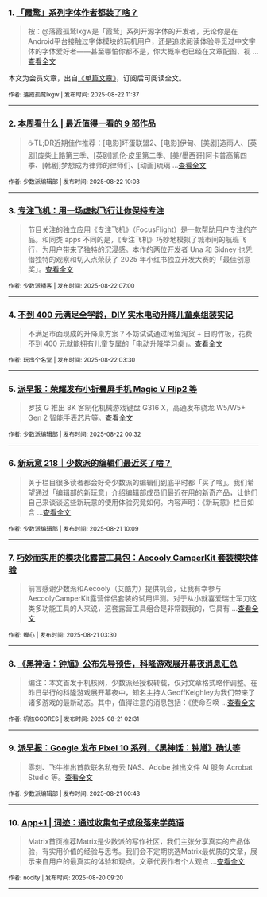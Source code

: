 ### 1. [「霞鹜」系列字体作者都装了啥？](https://sspai.com/prime/story/zhuanglesha-250822)

> 按：@落霞孤鹜lxgw是「霞鹜」系列开源字体的开发者，无论你是在Android平台接触过字体模块的玩机用户，还是追求阅读体验寻觅过中文字体的字体爱好者——甚至哪怕你都不是，你大概率也已经在文章配图、视 ...[查看全文](https://sspai.com/prime/story/zhuanglesha-250822)

本文为会员文章，出自[《单篇文章》](https://sspai.com/prime/precog/single)，订阅后可阅读全文。 

<sub>作者: 落霞孤鹜lxgw | 发布时间: 2025-08-22 11:37</sub>

---


### 2. [本周看什么 | 最近值得一看的 9 部作品](https://sspai.com/post/102041)

> ☕️TL;DR近期佳作推荐：[电影]坏蛋联盟2、[电影]伊甸、[美剧]造雨人、[英剧]废柴上路第三季、[英剧]凯伦·皮里第二季、[美/墨西哥]阿卡普高第四季、[韩剧]梦想成为律师的律师们、[动画]琉璃 ...[查看全文](https://sspai.com/post/102041) 

<sub>作者: 少数派编辑部 | 发布时间: 2025-08-22 10:03</sub>

---


### 3. [专注飞机：用一场虚拟飞行让你保持专注](https://sspai.com/post/101971)

> 节目关注的独立应用《专注飞机》（FocusFlight）是一款帮助用户专注的产品。和同类 apps 不同的是，《专注飞机》巧妙地模拟了城市间的航班飞行，为用户带来了独特的沉浸感。本作的两位开发者 Una 和 Sidney 也凭借独特的观察和切入点荣获了 2025 年小红书独立开发大赛的「最佳创意奖」。[查看全文](https://sspai.com/post/101971) 

<sub>作者: 少数派播客 | 发布时间: 2025-08-22 07:00</sub>

---


### 4. [不到 400 元满足全学龄，DIY 实木电动升降儿童桌组装实记](https://sspai.com/post/101073)

> 不满足市面现成的升降桌方案？不妨试试通过闲鱼淘货 + 自购竹板，花费不到 400 元就能拥有儿童专属的「电动升降学习桌」。[查看全文](https://sspai.com/post/101073) 

<sub>作者: 玩出个名堂 | 发布时间: 2025-08-22 03:30</sub>

---


### 5. [派早报：荣耀发布小折叠屏手机 Magic V Flip2 等](https://sspai.com/post/102019)

> 罗技 G 推出 8K 客制化机械游戏键盘 G316 X，高通发布骁龙 W5/W5+ Gen 2 智能手表芯片等。[查看全文](https://sspai.com/post/102019) 

<sub>作者: 少数派编辑部 | 发布时间: 2025-08-22 00:32</sub>

---


### 6. [新玩意 218｜少数派的编辑们最近买了啥？](https://sspai.com/post/102013)

> 关于栏目很多读者都会好奇少数派的编辑们到底平时都「买了啥」。我们希望通过「编辑部的新玩意」介绍编辑部成员们最近在用的新奇产品，让他们自己来谈谈这些新玩意的使用体验究竟如何。内容声明：《新玩意》栏目如含 ...[查看全文](https://sspai.com/post/102013) 

<sub>作者: 少数派编辑部 | 发布时间: 2025-08-21 10:09</sub>

---


### 7. [巧妙而实用的模块化露营工具包：Aecooly CamperKit 套装模块体验](https://sspai.com/post/101237)

> 前言感谢少数派和Aecooly（艾酷力）提供机会，让我有幸参与AecoolyCamperKit露营伴侣套装的试用评测。对于从小就喜爱瑞士军刀这类多功能工具的人来说，这套露营工具组合是非常戳我的，它具有 ...[查看全文](https://sspai.com/post/101237) 

<sub>作者: 蝉心 | 发布时间: 2025-08-21 03:30</sub>

---


### 8. [《黑神话：钟馗》公布先导预告，科隆游戏展开幕夜消息汇总](https://sspai.com/post/101983)

> 编注：本文首发于机核网，少数派经授权转载，仅对文章格式略作调整。在昨日举行的科隆游戏展开幕夜中，知名主持人GeoffKeighley为我们带来了诸多游戏的最新动态。其中，值得注意的消息包括：《使命召唤 ...[查看全文](https://sspai.com/post/101983) 

<sub>作者: 机核GCORES | 发布时间: 2025-08-21 02:31</sub>

---


### 9. [派早报：Google 发布 Pixel 10 系列，《黑神话：钟馗》确认等](https://sspai.com/post/101994)

> 零刻、飞牛推出首款联名私有云 NAS、Adobe 推出文件 AI 服务 Acrobat Studio 等。[查看全文](https://sspai.com/post/101994) 

<sub>作者: 少数派编辑部 | 发布时间: 2025-08-21 00:43</sub>

---


### 10. [App+1 | 词迹：通过收集句子或段落来学英语](https://sspai.com/post/101029)

> Matrix首页推荐Matrix是少数派的写作社区，我们主张分享真实的产品体验，有实用价值的经验与思考。我们会不定期挑选Matrix最优质的文章，展示来自用户的最真实的体验和观点。文章代表作者个人观点 ...[查看全文](https://sspai.com/post/101029) 

<sub>作者: nocity | 发布时间: 2025-08-20 09:20</sub>

---

